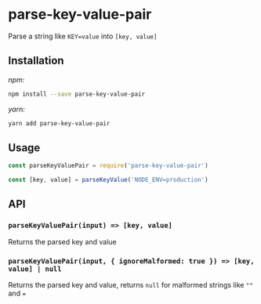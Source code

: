 # parse-key-value-pair

Parse a string like `KEY=value` into `[key, value]`

## Installation

_npm:_

```sh
npm install --save parse-key-value-pair
```

_yarn:_

```sh
yarn add parse-key-value-pair
```

## Usage

```js
const parseKeyValuePair = require('parse-key-value-pair')

const [key, value] = parseKeyValue('NODE_ENV=production')
```

## API

### `parseKeyValuePair(input) => [key, value]`

Returns the parsed key and value

### `parseKeyValuePair(input, { ignoreMalformed: true }) => [key, value] | null`

Returns the parsed key and value, returns `null` for malformed strings like `""` and `=`
